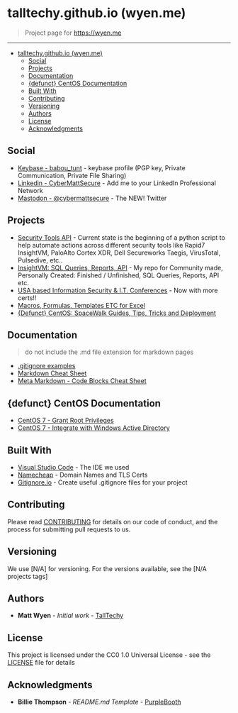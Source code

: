 # talltechy.github.io (wyen.me)

>Project page for <https://wyen.me>

---

- [talltechy.github.io (wyen.me)](#talltechygithubio-wyenme)
  - [Social](#social)
  - [Projects](#projects)
  - [Documentation](#documentation)
  - [{defunct} CentOS Documentation](#defunct-centos-documentation)
  - [Built With](#built-with)
  - [Contributing](#contributing)
  - [Versioning](#versioning)
  - [Authors](#authors)
  - [License](#license)
  - [Acknowledgments](#acknowledgments)

## Social

- [Keybase - babou_tunt](https://keybase.io/babou_tunt) - keybase profile (PGP key, Private Communication, Private File Sharing)
- [Linkedin - CyberMattSecure](https://www.linkedin.com/in/cybermattsecure/) - Add me to your LinkedIn Professional Network
- [Mastodon - @cybermattsecure](https://infosec.exchange/@cybermattsecure) - The NEW! Twitter

## Projects

- [Security Tools API](https://wyen.me/insightvm-python/) - Current state is the beginning of a python script to help automate actions across different security tools like Rapid7 InsightVM, PaloAlto Cortex XDR, Dell Secureworks Taegis, VirusTotal, Pulsedive, etc..
- [InsightVM: SQL Queries, Reports, API](./InsightVM-SQL-Queries-Reports/) - My repo for Community made, Personally Created: Finished / Unfinished, SQL Queries, Reports, API etc.
- [USA based Information Security & I.T. Conferences](./infosec_it-conferences-and-certs-usa/) - Now with more certs!!
- [Macros, Formulas, Templates ETC for Excel](./Excel-Macros-Formulas/)
- [{Defunct} CentOS: SpaceWalk Guides, Tips, Tricks and Deployment](./SpaceWalk/)

## Documentation

> do not include the .md file extension for markdown pages

- [.gitignore examples](./cheatsheets/gitignore-cheat-sheet)
- [Markdown Cheat Sheet](./cheatsheets/markdown-cheat-sheet)
- [Meta Markdown - Code Blocks Cheat Sheet](./cheatsheets/meta-code-blocks-cheat-sheet)

## {defunct} CentOS Documentation

- [CentOS 7 - Grant Root Privileges](./linux/CentOS/7/CentOS7-grant-root-privileges)
- [CentOS 7 - Integrate with Windows Active Directory](./linux/CentOS/7/Integrate-CentOS7-RHEL7-Windows-Active-Directory)

## Built With

- [Visual Studio Code](https://github.com/microsoft/vscode) - The IDE we used
- [Namecheap](https://namecheap.com) - Domain Names and TLS Certs
- [Gitignore.io](https://gitignore.io) - Create useful .gitignore files for your project

## Contributing

Please read [CONTRIBUTING](/CONTRIBUTING) for details on our code of conduct, and the process for submitting pull requests to us.

## Versioning

We use [N/A] for versioning. For the versions available, see the [N/A projects tags]

## Authors

- **Matt Wyen** - *Initial work* - [TallTechy](https://github.com/TallTechy)

## License

This project is licensed under the CC0 1.0 Universal License - see the [LICENSE](/LICENSE) file for details

## Acknowledgments

- **Billie Thompson** - *README.md Template* - [PurpleBooth](https://github.com/PurpleBooth)
